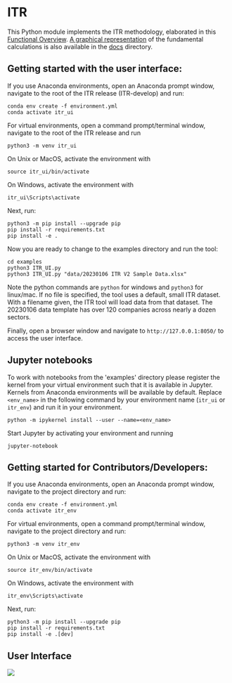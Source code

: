 # ITR
This Python module implements the ITR methodology, elaborated in this [Functional Overview](https://github.com/os-climate/ITR/blob/main/docs/FunctionalOverview.rst).  [A graphical representation](https://github.com/os-climate/ITR/blob/main/docs/Calculation.md) of the fundamental calculations is also available in the [docs](https://github.com/os-climate/ITR/tree/main/docs) directory.

## Getting started with the user interface:
If you use Anaconda environments, open an Anaconda prompt window, navigate to the root of the ITR release (ITR-develop) and run:
```
conda env create -f environment.yml
conda activate itr_ui
```

For virtual environments, open a command prompt/terminal window, navigate to the root of the ITR release and run
```
python3 -m venv itr_ui
```
On Unix or MacOS, activate the environment with
```
source itr_ui/bin/activate
```
On Windows, activate the environment with
```
itr_ui\Scripts\activate
```
Next, run:
```
python3 -m pip install --upgrade pip
pip install -r requirements.txt
pip install -e .
```

Now you are ready to change to the examples directory and run the tool:
```
cd examples
python3 ITR_UI.py
python3 ITR_UI.py "data/20230106 ITR V2 Sample Data.xlsx"
```

Note the python commands are ```python``` for windows and ``python3`` for linux/mac.  If no file is specified, the tool uses a default, small ITR dataset.  With a filename given, the ITR tool will load data from that dataset.  The 20230106 data template has over 120 companies across nearly a dozen sectors.

Finally, open a browser window and navigate to `http://127.0.0.1:8050/` to access the user interface.

## Jupyter notebooks
To work with notebooks from the 'examples' directory please register the kernel from your virtual environment
such that it is available in Jupyter. Kernels from Anaconda environments will be available by default. Replace
`<env_name>` in the following command by your environment name (`itr_ui` or `itr_env`) and run it in your environment.
```
python -m ipykernel install --user --name=<env_name>
```
Start Jupyter by activating your environment and running
```
jupyter-notebook
```

## Getting started for Contributors/Developers:
If you use Anaconda environments, open an Anaconda prompt window, navigate to the project directory and run:
```
conda env create -f environment.yml
conda activate itr_env
```

For virtual environments, open a command prompt/terminal window, navigate to the project directory and run:
```
python3 -m venv itr_env
```
On Unix or MacOS, activate the environment with
```
source itr_env/bin/activate
```
On Windows, activate the environment with
```
itr_env\Scripts\activate
```
Next, run:
```
python3 -m pip install --upgrade pip
pip install -r requirements.txt
pip install -e .[dev]
```

## User Interface
![](ITR_demo.gif)
